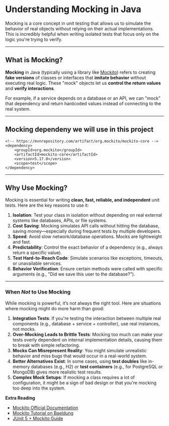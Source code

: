 #  Understanding Mocking in Java

Mocking is a core concept in unit testing that allows us to simulate the behavior of real objects without relying on their actual implementations. This is incredibly helpful when writing isolated tests that focus only on the logic you're trying to verify.

---

##  What is Mocking?

**Mocking** in Java (typically using a library like [Mockito](https://site.mockito.org/)) refers to creating **fake versions** of classes or interfaces that **imitate behavior** without executing real logic. These "mock" objects let us **control the return values** and **verify interactions**.

For example, if a service depends on a database or an API, we can "mock" that dependency and return hardcoded values instead of connecting to the real system.

---
##  Mocking dependeny we will use in this project
```
<!-- https://mvnrepository.com/artifact/org.mockito/mockito-core -->
<dependency>
    <groupId>org.mockito</groupId>
    <artifactId>mockito-core</artifactId>
    <version>5.17.0</version>
    <scope>test</scope>
</dependency>
```
---

##  Why Use Mocking?

Mocking is essential for writing **clean, fast, reliable, and independent** unit tests. Here are the key reasons to use it:

1. **Isolation**: Test your class in isolation without depending on real external systems like databases, APIs, or file systems.
2. **Cost Saving**: Mocking simulates API calls without hitting the database, saving money—especially during frequent tests by multiple developers.
3. **Speed**: Avoid slow network/database operations. Mocks are lightweight and fast.
4. **Predictability**: Control the exact behavior of a dependency (e.g., always return a specific value).
5. **Test Hard-to-Reach Code**: Simulate scenarios like exceptions, timeouts, or unavailable services.
6. **Behavior Verification**: Ensure certain methods were called with specific arguments (e.g., "Did we save this user to the database?").

---

###  When *Not* to Use Mocking

While mocking is powerful, it’s not always the right tool. Here are situations where mocking might do more harm than good:

1. **Integration Tests**: If you're testing the interaction between multiple real components (e.g., database + service + controller), use real instances, not mocks.
2. **Over-Mocking Leads to Brittle Tests**: Mocking too much can make your tests overly dependent on internal implementation details, causing them to break with simple refactoring.
3. **Mocks Can Misrepresent Reality**: You might simulate unrealistic behavior and miss bugs that would occur in a real-world system.
4. **Better Alternatives Exist**: In some cases, using **test doubles** like in-memory databases (e.g., H2) or **test containers** (e.g., for PostgreSQL or MongoDB) gives more realistic test results.
5. **Complex Mock Setups**: If mocking a class requires a lot of configuration, it might be a sign of bad design or that you're mocking too deep into the system.

**Extra Reading**

- [Mockito Official Documentation](https://site.mockito.org/)
- [Mockito Tutorial on Baeldung](https://www.baeldung.com/mockito-series)
- [JUnit 5 + Mockito Guide](https://www.baeldung.com/mockito-junit-5-extension)
